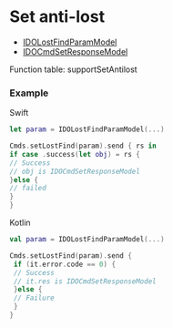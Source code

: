 # Set anti-lost
* [IDOLostFindParamModel](../model/IDOLostFindParamModel.md)
* [IDOCmdSetResponseModel](../model/IDOCmdSetResponseModel.md)

Function table: supportSetAntilost

### Example 

Swift
 ```swift
let param = IDOLostFindParamModel(...)

Cmds.setLostFind(param).send { rs in
 if case .success(let obj) = rs {
 // Success
 // obj is IDOCmdSetResponseModel
 }else {
 // failed
 }
}
 ```

Kotlin
```kotlin
val param = IDOLostFindParamModel(...)

Cmds.setLostFind(param).send {
 if (it.error.code == 0) {
 // Success
 // it.res is IDOCmdSetResponseModel
 }else {
 // Failure
 }
}
```
